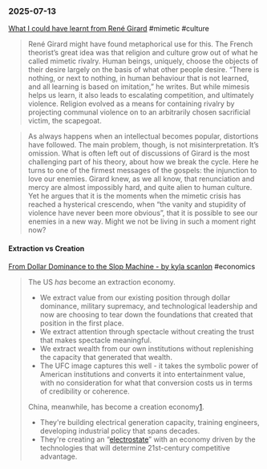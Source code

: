 ### 2025-07-13
[What I could have learnt from René Girard](https://on.ft.com/4kBEfTw) #mimetic #culture

> René Girard might have found metaphorical use for this. The French theorist’s great idea was that religion and culture grow out of what he called mimetic rivalry. Human beings, uniquely, choose the objects of their desire largely on the basis of what other people desire. “There is nothing, or next to nothing, in human behaviour that is not learned, and all learning is based on imitation,” he writes. But while mimesis helps us learn, it also leads to escalating competition, and ultimately violence. Religion evolved as a means for containing rivalry by projecting communal violence on to an arbitrarily chosen sacrificial victim, the scapegoat.

> As always happens when an intellectual becomes popular, distortions have followed. The main problem, though, is not misinterpretation. It’s omission. What is often left out of discussions of Girard is the most challenging part of his theory, about how we break the cycle. Here he turns to one of the firmest messages of the gospels: the injunction to love our enemies. Girard knew, as we all know, that renunciation and mercy are almost impossibly hard, and quite alien to human culture. Yet he argues that it is the moments when the mimetic crisis has reached a hysterical crescendo, when “the vanity and stupidity of violence have never been more obvious”, that it is possible to see our enemies in a new way. Might we not be living in such a moment right now?

#### Extraction vs Creation
[From Dollar Dominance to the Slop Machine - by kyla scanlon](https://kyla.substack.com/p/from-dollar-dominance-to-the-slop) #economics 

> The US _has_ become an extraction economy.
> 
> - We extract value from our existing position through dollar dominance, military supremacy, and technological leadership and now are choosing to tear down the foundations that created that position in the first place.
> - We extract attention through spectacle without creating the trust that makes spectacle meaningful.
> - We extract wealth from our own institutions without replenishing the capacity that generated that wealth.
> - The UFC image captures this well - it takes the symbolic power of American institutions and converts it into entertainment value, with no consideration for what that conversion costs us in terms of credibility or coherence.
> 
> China, meanwhile, has become a creation economy[1](https://kyla.substack.com/p/from-dollar-dominance-to-the-slop#footnote-1-167101876).
> 
> - They're building electrical generation capacity, training engineers, developing industrial policy that spans decades.
> - They're creating an “[electrostate](https://cleantechnica.com/2025/05/26/china-is-the-worlds-first-electrostate/)” with an economy driven by the technologies that will determine 21st-century competitive advantage.